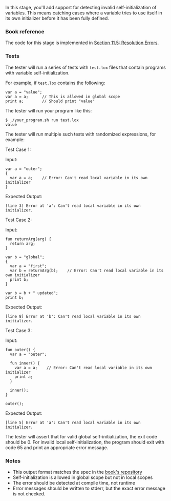 In this stage, you'll add support for detecting invalid self-initialization of variables. This means catching cases where a variable tries to use itself in its own initializer before it has been fully defined.

### Book reference

The code for this stage is implemented in [Section 11.5: Resolution Errors](https://craftinginterpreters.com/resolving-and-binding.html#resolution-errors).

### Tests

The tester will run a series of tests with `test.lox` files that contain programs with variable self-initialization.

For example, if `test.lox` contains the following:

```
var a = "value";
var a = a;      // This is allowed in global scope
print a;        // Should print "value"
```

The tester will run your program like this:

```
$ ./your_program.sh run test.lox
value
```

The tester will run multiple such tests with randomized expressions, for example:

Test Case 1:

Input:

```
var a = "outer";
{
  var a = a;    // Error: Can't read local variable in its own initializer
}
```

Expected Output:

```
[line 3] Error at 'a': Can't read local variable in its own initializer.
```

Test Case 2:

Input:

```
fun returnArg(arg) {
  return arg;
}

var b = "global";
{
  var a = "first";
  var b = returnArg(b);    // Error: Can't read local variable in its own initializer
  print b;
}

var b = b + " updated";
print b;
```

Expected Output:

```
[line 8] Error at 'b': Can't read local variable in its own initializer.
```

Test Case 3:

Input:

```
fun outer() {
  var a = "outer";

  fun inner() {
    var a = a;    // Error: Can't read local variable in its own initializer
    print a;
  }

  inner();
}

outer();
```

Expected Output:

```
[line 5] Error at 'a': Can't read local variable in its own initializer.
```

The tester will assert that for valid global self-initialization, the exit code should be 0. For invalid local self-initialization, the program should exit with code 65 and print an appropriate error message.

### Notes

- This output format matches the spec in the [book's repository](https://github.com/munificent/craftinginterpreters/blob/4a840f70f69c6ddd17cfef4f6964f8e1bcd8c3d4/test/variable/use_local_in_initializer.lox)
- Self-initialization is allowed in global scope but not in local scopes
- The error should be detected at compile time, not runtime
- Error messages should be written to stderr, but the exact error message is not checked.